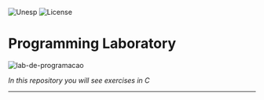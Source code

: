 ![Unesp](https://img.shields.io/badge/BCC-UNESP-Bauru.svg)
![License](https://img.shields.io/badge/Code%20License-MIT-blue.svg)

# Programming Laboratory

![lab-de-programacao](https://socialify.git.ci/analaraagarcia/lab-de-programacao/image?font=Bitter&language=1&name=1&owner=1&theme=Dark)

_In this repository you will see exercises in C_

---
